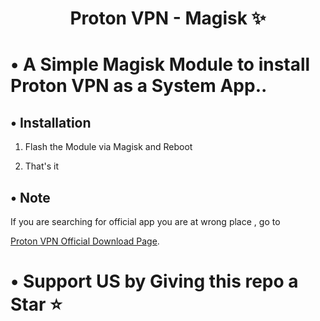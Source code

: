 <h1 align="center">Proton VPN - Magisk ✨ </h1>

# • A Simple Magisk Module to install Proton VPN as a System App..

## • Installation

1. Flash the Module via Magisk and Reboot

2. That's it

## • Note

If you are searching for official app you are at wrong place , go to

[Proton VPN Official Download Page](https://protonvpn.com/download).

# • Support US by Giving this repo a Star ⭐
